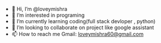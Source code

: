 - 👋 Hi, I’m @loveymishra
- 👀 I’m interested in programing
- 🌱 I’m currently learning coding(full stack devloper , python)
- 💞️ I’m looking to collaborate on project like google assistant
- 📫 How to reach me Gmail: loveymishra60@gmail.com

<!---
loveymishra/loveymishra is a ✨ special ✨ repository because its `README.md` (this file) appears on your GitHub profile.
You can click the Preview link to take a look at your changes.
--->
